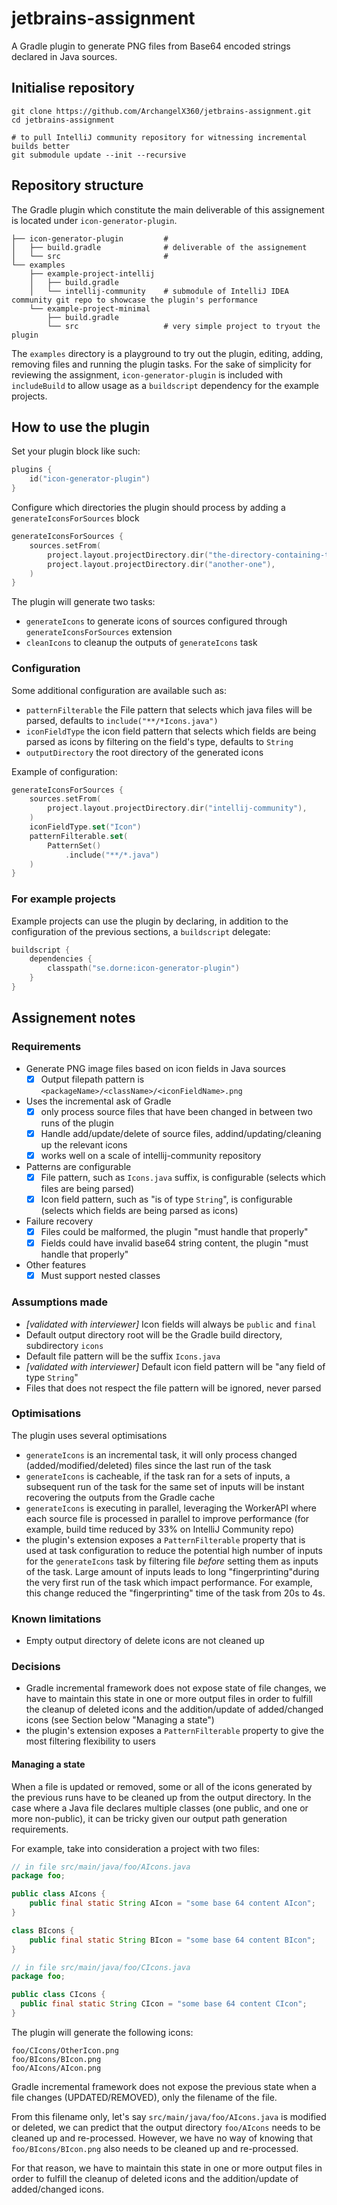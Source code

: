 # jetbrains-assignment

A Gradle plugin to generate PNG files from Base64 encoded strings declared in Java sources.

## Initialise repository

```
git clone https://github.com/ArchangelX360/jetbrains-assignment.git
cd jetbrains-assignment

# to pull IntelliJ community repository for witnessing incremental builds better
git submodule update --init --recursive
```

## Repository structure

The Gradle plugin which constitute the main deliverable of this assignement is located under `icon-generator-plugin`.

```
├── icon-generator-plugin         #
│   ├── build.gradle              # deliverable of the assignement
│   └── src                       #
└── examples
    ├── example-project-intellij
    │   ├── build.gradle
    │   └── intellij-community    # submodule of IntelliJ IDEA community git repo to showcase the plugin's performance
    └── example-project-minimal
        ├── build.gradle
        └── src                   # very simple project to tryout the plugin

```

The `examples` directory is a playground to try out the plugin, editing, adding, removing files and running the plugin 
tasks.
For the sake of simplicity for reviewing the assignment, `icon-generator-plugin` is included with `includeBuild` to 
allow usage as a `buildscript` dependency for the example projects. 

## How to use the plugin

Set your plugin block like such:
```kotlin
plugins {
    id("icon-generator-plugin")
}
```

Configure which directories the plugin should process by adding a `generateIconsForSources` block
```kotlin
generateIconsForSources {
    sources.setFrom(
        project.layout.projectDirectory.dir("the-directory-containing-the-sources-you-want-to-process"),
        project.layout.projectDirectory.dir("another-one"),
    )
}
```

The plugin will generate two tasks:
- `generateIcons` to generate icons of sources configured through `generateIconsForSources` extension
- `cleanIcons` to cleanup the outputs of `generateIcons` task

### Configuration

Some additional configuration are available such as:
- `patternFilterable` the File pattern that selects which java files will be parsed, defaults to `include("**/*Icons.java")`
- `iconFieldType` the icon field pattern that selects which fields are being parsed as icons by filtering on the field's
  type, defaults to `String`
- `outputDirectory` the root directory of the generated icons

Example of configuration:
```kotlin
generateIconsForSources {
    sources.setFrom(
        project.layout.projectDirectory.dir("intellij-community"),
    )
    iconFieldType.set("Icon")
    patternFilterable.set(
        PatternSet()
            .include("**/*.java")
    )
}
```

### For example projects

Example projects can use the plugin by declaring, in addition to the configuration of the previous sections, a 
`buildscript` delegate:
```kotlin
buildscript {
    dependencies {
        classpath("se.dorne:icon-generator-plugin")
    }
}
```

## Assignement notes

### Requirements

- Generate PNG image files based on icon fields in Java sources
  - [x] Output filepath pattern is `<packageName>/<className>/<iconFieldName>.png`
- Uses the incremental ask of Gradle
  - [x] only process source files that have been changed in between two runs of the plugin
  - [x] Handle add/update/delete of source files, addind/updating/cleaning up the relevant icons
  - [x] works well on a scale of intellij-community repository
- Patterns are configurable
  - [x] File pattern, such as `Icons.java` suffix, is configurable (selects which files are being parsed)
  - [x] Icon field pattern, such as "is of type `String`",  is configurable (selects which fields are being parsed as
    icons)
- Failure recovery
  - [x] Files could be malformed, the plugin "must handle that properly"
  - [x] Fields could have invalid base64 string content, the plugin "must handle that properly"
- Other features
  - [x] Must support nested classes

### Assumptions made

- *[validated with interviewer]* Icon fields will always be `public` and `final`
- Default output directory root will be the Gradle build directory, subdirectory `icons`
- Default file pattern will be the suffix `Icons.java`
- *[validated with interviewer]* Default icon field pattern will be "any field of type `String`"
- Files that does not respect the file pattern will be ignored, never parsed

### Optimisations

The plugin uses several optimisations
- `generateIcons` is an incremental task, it will only process changed (added/modified/deleted) files since the last run 
  of the task
- `generateIcons` is cacheable, if the task ran for a sets of inputs, a subsequent run of the task for the same set of 
  inputs will be instant recovering the outputs from the Gradle cache
- `generateIcons` is executing in parallel, leveraging the WorkerAPI where each source file is processed in parallel to
  improve performance (for example, build time reduced by 33% on IntelliJ Community repo)
- the plugin's extension exposes a `PatternFilterable` property that is used at task configuration to reduce the
  potential high number of inputs for the `generateIcons` task by filtering file *before* setting them as inputs of the
  task. Large amount of inputs leads to long "fingerprinting"during the very first run of the task which impact
  performance. For example, this change reduced the "fingerprinting" time of the task from 20s to 4s.

### Known limitations

- Empty output directory of delete icons are not cleaned up

### Decisions

- Gradle incremental framework does not expose state of file changes, we have to maintain this state in one or more
  output files in order to fulfill the cleanup of deleted icons and the addition/update of added/changed icons (see
  Section below "Managing a state")
- the plugin's extension exposes a `PatternFilterable` property to give the most filtering flexibility to users

#### Managing a state

When a file is updated or removed, some or all of the icons generated by the previous runs have to be cleaned up from
the output directory.
In the case where a Java file declares multiple classes (one public, and one or more non-public), it can be tricky
given our output path generation requirements.

For example, take into consideration a project with two files:

```java
// in file src/main/java/foo/AIcons.java
package foo;

public class AIcons {
    public final static String AIcon = "some base 64 content AIcon";
}

class BIcons {
    public final static String BIcon = "some base 64 content BIcon";
}
```
```java
// in file src/main/java/foo/CIcons.java
package foo;

public class CIcons {
  public final static String CIcon = "some base 64 content CIcon";
}
```

The plugin will generate the following icons:
```
foo/CIcons/OtherIcon.png
foo/BIcons/BIcon.png
foo/AIcons/AIcon.png
```

Gradle incremental framework does not expose the previous state when a file changes (UPDATED/REMOVED), only the
filename of the file.

From this filename only, let's say `src/main/java/foo/AIcons.java` is modified or deleted, we can predict that the
output directory `foo/AIcons` needs to be cleaned up and re-processed.
However, we have no way of knowing that `foo/BIcons/BIcon.png` also needs to be cleaned up and re-processed.

For that reason, we have to maintain this state in one or more output files in order to fulfill the cleanup of deleted
icons and the addition/update of added/changed icons.
